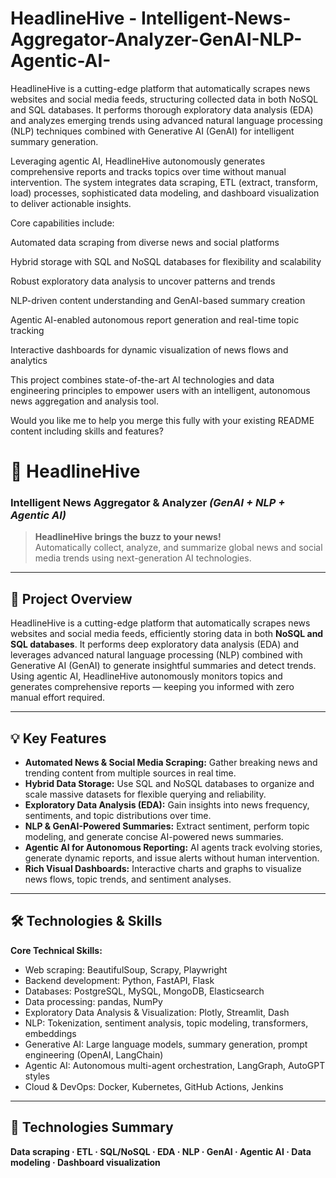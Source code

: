 # HeadlineHive - Intelligent-News-Aggregator-Analyzer-GenAI-NLP-Agentic-AI-
HeadlineHive is a cutting-edge platform that automatically scrapes news websites and social media feeds, structuring collected data in both NoSQL and SQL databases. It performs thorough exploratory data analysis (EDA) and analyzes emerging trends using advanced natural language processing (NLP) techniques combined with Generative AI (GenAI) for intelligent summary generation.

Leveraging agentic AI, HeadlineHive autonomously generates comprehensive reports and tracks topics over time without manual intervention. The system integrates data scraping, ETL (extract, transform, load) processes, sophisticated data modeling, and dashboard visualization to deliver actionable insights.

Core capabilities include:

Automated data scraping from diverse news and social platforms

Hybrid storage with SQL and NoSQL databases for flexibility and scalability

Robust exploratory data analysis to uncover patterns and trends

NLP-driven content understanding and GenAI-based summary creation

Agentic AI-enabled autonomous report generation and real-time topic tracking

Interactive dashboards for dynamic visualization of news flows and analytics

This project combines state-of-the-art AI technologies and data engineering principles to empower users with an intelligent, autonomous news aggregation and analysis tool.

Would you like me to help you merge this fully with your existing README content including skills and features?


# 🐝 HeadlineHive  
### Intelligent News Aggregator & Analyzer *(GenAI + NLP + Agentic AI)*

> **HeadlineHive brings the buzz to your news!**  
> Automatically collect, analyze, and summarize global news and social media trends using next-generation AI technologies.

---

## 🚀 Project Overview

HeadlineHive is a cutting-edge platform that automatically scrapes news websites and social media feeds, efficiently storing data in both **NoSQL and SQL databases**. It performs deep exploratory data analysis (EDA) and leverages advanced natural language processing (NLP) combined with Generative AI (GenAI) to generate insightful summaries and detect trends. Using agentic AI, HeadlineHive autonomously monitors topics and generates comprehensive reports — keeping you informed with zero manual effort required.

---

## 💡 Key Features

- **Automated News & Social Media Scraping:** Gather breaking news and trending content from multiple sources in real time.  
- **Hybrid Data Storage:** Use SQL and NoSQL databases to organize and scale massive datasets for flexible querying and reliability.  
- **Exploratory Data Analysis (EDA):** Gain insights into news frequency, sentiments, and topic distributions over time.  
- **NLP & GenAI-Powered Summaries:** Extract sentiment, perform topic modeling, and generate concise AI-powered news summaries.  
- **Agentic AI for Autonomous Reporting:** AI agents track evolving stories, generate dynamic reports, and issue alerts without human intervention.  
- **Rich Visual Dashboards:** Interactive charts and graphs to visualize news flows, topic trends, and sentiment analyses.

---

## 🛠️ Technologies & Skills

**Core Technical Skills:**

- Web scraping: BeautifulSoup, Scrapy, Playwright  
- Backend development: Python, FastAPI, Flask  
- Databases: PostgreSQL, MySQL, MongoDB, Elasticsearch  
- Data processing: pandas, NumPy  
- Exploratory Data Analysis & Visualization: Plotly, Streamlit, Dash  
- NLP: Tokenization, sentiment analysis, topic modeling, transformers, embeddings  
- Generative AI: Large language models, summary generation, prompt engineering (OpenAI, LangChain)  
- Agentic AI: Autonomous multi-agent orchestration, LangGraph, AutoGPT styles  
- Cloud & DevOps: Docker, Kubernetes, GitHub Actions, Jenkins  

---

## 🧩 Technologies Summary

**Data scraping · ETL · SQL/NoSQL · EDA · NLP · GenAI · Agentic AI · Data modeling · Dashboard visualization**
